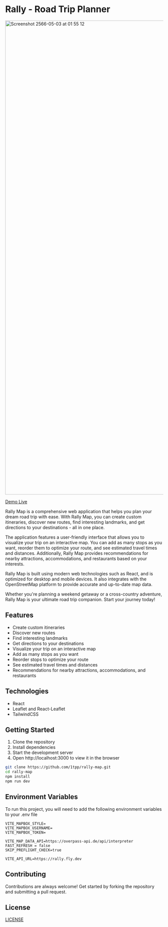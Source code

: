 # Rally - Road Trip Planner

<img width="1508" alt="Screenshot 2566-05-03 at 01 55 12" src="https://user-images.githubusercontent.com/43726547/235759461-f3cce61d-74dd-45e0-bdad-5c67b5bb9ef3.png">

[Demo Live](https://rally.1tpp.dev)

Rally Map is a comprehensive web application that helps you plan your dream road trip with ease. With Rally Map, you can create custom itineraries, discover new routes, find interesting landmarks, and get directions to your destinations - all in one place.

The application features a user-friendly interface that allows you to visualize your trip on an interactive map. You can add as many stops as you want, reorder them to optimize your route, and see estimated travel times and distances. Additionally, Rally Map provides recommendations for nearby attractions, accommodations, and restaurants based on your interests.

Rally Map is built using modern web technologies such as React, and is optimized for desktop and mobile devices. It also integrates with the OpenStreetMap platform to provide accurate and up-to-date map data.

Whether you're planning a weekend getaway or a cross-country adventure, Rally Map is your ultimate road trip companion. Start your journey today!

## Features
- Create custom itineraries
- Discover new routes
- Find interesting landmarks
- Get directions to your destinations
- Visualize your trip on an interactive map
- Add as many stops as you want
- Reorder stops to optimize your route
- See estimated travel times and distances
- Recommendations for nearby attractions, accommodations, and restaurants

## Technologies
- React
- Leaflet and React-Leaflet
- TailwindCSS


## Getting Started
1. Clone the repository
2. Install dependencies
3. Start the development server
4. Open http://localhost:3000 to view it in the browser

```bash
git clone https://github.com/1tpp/rally-map.git
cd rally-map
npm install
npm run dev
```

## Environment Variables
To run this project, you will need to add the following environment variables to your .env file
```
VITE_MAPBOX_STYLE=
VITE_MAPBOX_USERNAME=
VITE_MAPBOX_TOKEN=

VITE_MAP_DATA_API=https://overpass-api.de/api/interpreter
FAST_REFRESH = false
SKIP_PREFLIGHT_CHECK=true

VITE_API_URL=https://rally.fly.dev
```

## Contributing
Contributions are always welcome! Get started by forking the repository and submitting a pull request.

## License
[LICENSE](./LICENSE.md)
